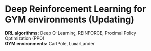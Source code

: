 # Deep Reinforcement Learning for GYM environments (Updating)

**DRL algorithms:** Deep Q-Learning, REINFORCE, Proximal Policy Optimization (PPO) <br>
**GYM environments:** CartPole, LunarLander